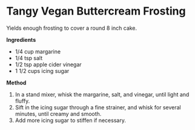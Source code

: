 # Tangy Vegan Buttercream Frosting

Yields enough frosting to cover a round 8 inch cake.

**Ingredients**

* 1/4 cup margarine
* 1/4 tsp salt
* 1/2 tsp apple cider vinegar
* 1 1/2 cups icing sugar

**Method**

1. In a stand mixer, whisk the margarine, salt, and vinegar, until light and fluffy.
2. Sift in the icing sugar through a fine strainer, and whisk for several minutes, until creamy and smooth.
3. Add more icing sugar to stiffen if necessary.

